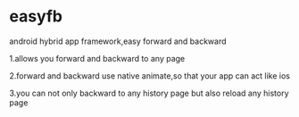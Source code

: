 # easyfb
android hybrid app framework,easy forward and backward

1.allows you forward and backward to any page

2.forward and backward use native animate,so that your app can act like ios

3.you can not only  backward to any history page  but also  reload any history page